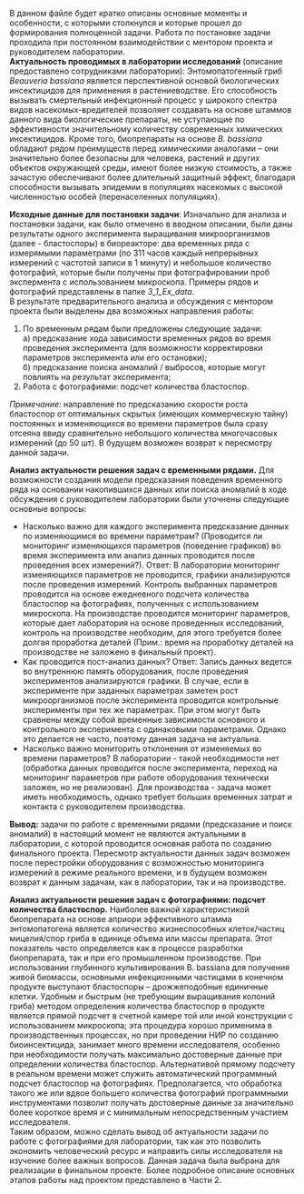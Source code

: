   В данном файле будет кратко описаны основные моменты и особенности, с которыми столкнулся и которые прошел до формирования полноценной задачи. Работа по постановке задачи проходила при постоянном взаимодействии с ментором проекта и руководителем лаборатории.  
  **Актуальность проводимых в лаборатории исследований** (описание предоставлено сотрудниками лаборатории): Энтомопатогенный гриб *Beauveria bassiana* является перспективной основой биологических инсектицидов для применения в растениеводстве. Его способность вызывать смертельный инфекционный процесс у широкого спектра видов насекомых-вредителей позволяет создавать на основе штаммов данного вида биологические препараты, не уступающие по эффективности значительному количеству современных химических инсектицидов. Кроме того, биопрепараты на основе *B. bassiana* обладают рядом преимуществ перед химическими аналогами – они значительно более безопасны для человека, растений и других объектов окружающей среды, имеют более низкую стоимость, а также зачастую обеспечивают более длительный защитный эффект, благодаря способности вызывать эпидемии в популяциях насекомых с высокой численностью особей (перенаселенных популяциях).  

  **Исходные данные для постановки задачи**: Изначально для анализа и постановки задачи, как было отмечено в вводном описании, были даны результаты одного эксперимента выращивания микроорганизмов (далее - бластоспоры) в биореакторе: два временных ряда с измерямыми параметрами (по 311 часов каждый непрерывных измерений с частотой записи в 1 минуту) и небольшое количество фотографий, которые были получены при фотографировании проб экспермента с использованием микроскопа. Примеры рядов и фотографий представлены в папке *3_1_Ex_data*.  
  В результате предварительного анализа и обсуждения с ментором проекта были выделены два возможных направления работы:  
  1. По временным рядам были предложены следующие задачи:  
     а) предсказание хода зависимости временных рядов во время проведения эксперимента (для возможности корректировки параметров эксперимента или его остановки);  
     б) предсказание поиска аномалий / выбросов, которые могут повлиять на результат эксперимента;  
  2. Работа с фотографиями: подсчет количества бластоспор.  

  *Примечание*: направление по предсказанию скорости роста бластоспор от оптимальных скрытых (имеющих коммерческую тайну) постоянных и изменяющихся во времени параметров была сразу отсеяна ввиду сравнительно небольшого количества многочасовых измерений (до 50 шт). В будущем возможен возврат к пересмотру данной задачи.  

  **Анализ актуальности решения задач с временными рядами.** Для возможности создания модели предсказания поведения временного ряда на основании накопившихся данных или поиска аномалий в ходе обсуждения с руководителем лаборатории были уточнены следующие основные вопросы:  
  - Насколько важно для каждого эксперимента предсказание данных по изменяющимся во времени параметрам? (Проводится ли мониторинг изменяющихся параметров (поведение графиков) во время эксперимента или анализ данных проводится после проведения всех измерений?). Ответ: В лаборатории мониторинг изменяющихся параметров не проводится, графики анализируются после проведения измерений. Контроль выбранных параметров проводится на основе ежедневного подсчета количества бластоспор на фотографиях, полученных с использованием микроскопа. На производстве проводится мониторинг параметров, которые дает лаборатория на основе проведенных исследований, контроль на производстве необходим, для этого требуется более долгая проработка деталей (Прим.: время на проработку деталей на производстве не заложено в финальный проект).  
  - Как проводится пост-анализ данных? Ответ: Запись данных ведется во внутреннюю память оборудования, после проведения экспериментов анализируются графики. В случае, если в эксперименте при заданных параметрах заметен рост микроорганизмов после эксперимента проводится контрольные эксперименты при тех же параметрах. При этом могут быть сравнены между собой временные зависимости основного и контрольного эксперимента с одинаковыми параметрами. Однако это делается не часто, поэтому данная задача не актуальна.  
  - Насколько важно мониторить отклонения от изменяемых во времени параметров? В лаборатории - такой необходимости нет (обработка данных проводится после эксперимента, переход на мониторинг параметров при работе оборудования технически заложен, но не реализован). Для производства - задача может иметь необходимость, однако требует больших временных затрат и контакта с руководителем производства.  

  **Вывод:** задачи по работе с временными рядами (предсказание и поиск аномалий) в настоящий момент не являются актуальными в лаборатории, с которой проводится основная работа по созданию финального проекта. Пересмотр актуальности данных задач возможен после перестройки оборудования с возможностью мониторинга измерений в режиме реального времени, и в будущем возможен возврат к данным задачам, как в лаборатории, так и на производстве.  

  **Анализ актуальности решения задач с фотографиями: подсчет количества бластоспор.** 
  Наиболее важной характеристикой биопрепарата на основе априори эффективного штамма энтомопатогена является количество жизнеспособных клеток/частиц мицелия/спор гриба в единице объема или массы препарата. Этот показатель часто определяется как в процессе разработки биопрепарата, так и при его промышленном производстве. При использовании глубинного культивирования B. bassiana для получения живой биомассы, основными инфекционными частицами в конечном продукте выступают бластоспоры – дрожжеподобные единичные клетки. Удобным и быстрым (не требующим выращивания колоний гриба) методом определения количества бластоспор в продукте является прямой подсчет в счетной камере той или иной конструкции с использованием микроскопа; эта процедура хорошо применима в производственных процессах, но при проведении НИР по созданию биоинсектицида, занимает много времени исследователя, особенно при необходимости получать максимально достоверные данные при определении количества бластоспор. Альтернативой прямому подсчету в реальном времени может служить автоматический программный подсчет бластоспор на фотографиях. Предполагается, что обработка такого же или вдвое большего количества фотографий программными инструментами позволит получать достоверные данные за значительно более короткое время и с минимальным непосредственным участием исследователя.  
   Таким образом, можно сделать вывод об актуальности задачи по работе с фотографиями для лаборатории, так как это позволить экономить человеческий ресурс и направить силы исследователя на изучение более важных вопросов. Данная задача была выбрана для реализации в финальном проекте. Более подробное описание основных этапов работы над проектом представлено в Части 2.
  
  
